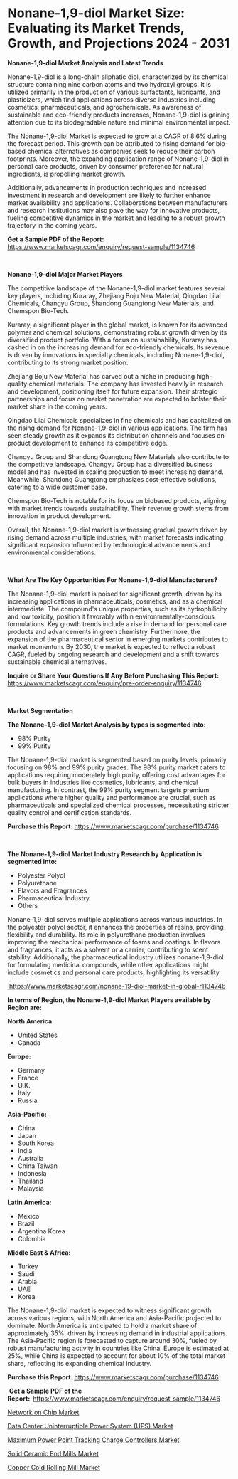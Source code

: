 <p><h1>Nonane-1,9-diol Market Size: Evaluating its Market Trends, Growth, and Projections 2024 - 2031</h1></p><p><strong>Nonane-1,9-diol Market Analysis and Latest Trends</strong></p>
<p><p>Nonane-1,9-diol is a long-chain aliphatic diol, characterized by its chemical structure containing nine carbon atoms and two hydroxyl groups. It is utilized primarily in the production of various surfactants, lubricants, and plasticizers, which find applications across diverse industries including cosmetics, pharmaceuticals, and agrochemicals. As awareness of sustainable and eco-friendly products increases, Nonane-1,9-diol is gaining attention due to its biodegradable nature and minimal environmental impact.</p><p>The Nonane-1,9-diol Market is expected to grow at a CAGR of 8.6% during the forecast period. This growth can be attributed to rising demand for bio-based chemical alternatives as companies seek to reduce their carbon footprints. Moreover, the expanding application range of Nonane-1,9-diol in personal care products, driven by consumer preference for natural ingredients, is propelling market growth. </p><p>Additionally, advancements in production techniques and increased investment in research and development are likely to further enhance market availability and applications. Collaborations between manufacturers and research institutions may also pave the way for innovative products, fueling competitive dynamics in the market and leading to a robust growth trajectory in the coming years.</p></p>
<p><strong>Get a Sample PDF of the Report:&nbsp;</strong> <a href="https://www.marketscagr.com/enquiry/request-sample/1134746?utm_campaign=1268&utm_medium=2&utm_source=Github&utm_content=ia&utm_term=08102024&utm_id=nonane-19-diol">https://www.marketscagr.com/enquiry/request-sample/1134746</a></p>
<p>&nbsp;</p>
<p><strong>Nonane-1,9-diol Major Market Players</strong></p>
<p><p>The competitive landscape of the Nonane-1,9-diol market features several key players, including Kuraray, Zhejiang Boju New Material, Qingdao Lilai Chemicals, Changyu Group, Shandong Guangtong New Materials, and Chemspon Bio-Tech. </p><p>Kuraray, a significant player in the global market, is known for its advanced polymer and chemical solutions, demonstrating robust growth driven by its diversified product portfolio. With a focus on sustainability, Kuraray has cashed in on the increasing demand for eco-friendly chemicals. Its revenue is driven by innovations in specialty chemicals, including Nonane-1,9-diol, contributing to its strong market position.</p><p>Zhejiang Boju New Material has carved out a niche in producing high-quality chemical materials. The company has invested heavily in research and development, positioning itself for future expansion. Their strategic partnerships and focus on market penetration are expected to bolster their market share in the coming years.</p><p>Qingdao Lilai Chemicals specializes in fine chemicals and has capitalized on the rising demand for Nonane-1,9-diol in various applications. The firm has seen steady growth as it expands its distribution channels and focuses on product development to enhance its competitive edge.</p><p>Changyu Group and Shandong Guangtong New Materials also contribute to the competitive landscape. Changyu Group has a diversified business model and has invested in scaling production to meet increasing demand. Meanwhile, Shandong Guangtong emphasizes cost-effective solutions, catering to a wide customer base.</p><p>Chemspon Bio-Tech is notable for its focus on biobased products, aligning with market trends towards sustainability. Their revenue growth stems from innovation in product development.</p><p>Overall, the Nonane-1,9-diol market is witnessing gradual growth driven by rising demand across multiple industries, with market forecasts indicating significant expansion influenced by technological advancements and environmental considerations.</p></p>
<p>&nbsp;</p>
<p><strong>What Are The Key Opportunities For Nonane-1,9-diol Manufacturers?</strong></p>
<p><p>The Nonane-1,9-diol market is poised for significant growth, driven by its increasing applications in pharmaceuticals, cosmetics, and as a chemical intermediate. The compound's unique properties, such as its hydrophilicity and low toxicity, position it favorably within environmentally-conscious formulations. Key growth trends include a rise in demand for personal care products and advancements in green chemistry. Furthermore, the expansion of the pharmaceutical sector in emerging markets contributes to market momentum. By 2030, the market is expected to reflect a robust CAGR, fueled by ongoing research and development and a shift towards sustainable chemical alternatives.</p></p>
<p><strong>Inquire or Share Your Questions If Any Before Purchasing This Report:</strong> <a href="https://www.marketscagr.com/enquiry/pre-order-enquiry/1134746?utm_campaign=1268&utm_medium=2&utm_source=Github&utm_content=ia&utm_term=08102024&utm_id=nonane-19-diol">https://www.marketscagr.com/enquiry/pre-order-enquiry/1134746</a></p>
<p>&nbsp;</p>
<p><strong>Market Segmentation</strong></p>
<p><strong>The Nonane-1,9-diol Market Analysis by types is segmented into:</strong></p>
<p><ul><li>98% Purity</li><li>99% Purity</li></ul></p>
<p><p>The Nonane-1,9-diol market is segmented based on purity levels, primarily focusing on 98% and 99% purity grades. The 98% purity market caters to applications requiring moderately high purity, offering cost advantages for bulk buyers in industries like cosmetics, lubricants, and chemical manufacturing. In contrast, the 99% purity segment targets premium applications where higher quality and performance are crucial, such as pharmaceuticals and specialized chemical processes, necessitating stricter quality control and certification standards.</p></p>
<p><strong>Purchase this Report:&nbsp;</strong><a href="https://www.marketscagr.com/purchase/1134746?utm_campaign=1268&utm_medium=2&utm_source=Github&utm_content=ia&utm_term=08102024&utm_id=nonane-19-diol">https://www.marketscagr.com/purchase/1134746</a></p>
<p>&nbsp;</p>
<p><strong>The Nonane-1,9-diol Market Industry Research by Application is segmented into:</strong></p>
<p><ul><li>Polyester Polyol</li><li>Polyurethane</li><li>Flavors and Fragrances</li><li>Pharmaceutical Industry</li><li>Others</li></ul></p>
<p><p>Nonane-1,9-diol serves multiple applications across various industries. In the polyester polyol sector, it enhances the properties of resins, providing flexibility and durability. Its role in polyurethane production involves improving the mechanical performance of foams and coatings. In flavors and fragrances, it acts as a solvent or a carrier, contributing to scent stability. Additionally, the pharmaceutical industry utilizes nonane-1,9-diol for formulating medicinal compounds, while other applications might include cosmetics and personal care products, highlighting its versatility.</p></p>
<p><a href="https://www.marketscagr.com/nonane-19-diol-market-in-global-r1134746?utm_campaign=1268&utm_medium=2&utm_source=Github&utm_content=ia&utm_term=08102024&utm_id=nonane-19-diol">&nbsp;https://www.marketscagr.com/nonane-19-diol-market-in-global-r1134746</a></p>
<p><strong>In terms of Region, the Nonane-1,9-diol Market Players available by Region are:</strong></p>
<p>
    <p> <strong> North America: </strong>
        <ul>
            <li>United States</li>
            <li>Canada</li>
        </ul>
        </p> 
    <p> <strong> Europe: </strong>
        <ul>
            <li>Germany</li>
            <li>France</li>
            <li>U.K.</li>
            <li>Italy</li>
            <li>Russia</li>
        </ul>
        </p> 
    <p> <strong> Asia-Pacific: </strong>
        <ul>
            <li>China</li>
            <li>Japan</li>
            <li>South Korea</li>
            <li>India</li>
            <li>Australia</li>
            <li>China Taiwan</li>
            <li>Indonesia</li>
            <li>Thailand</li>
            <li>Malaysia</li>
        </ul>
        </p> 
    <p> <strong> Latin America: </strong>
        <ul>
            <li>Mexico</li>
            <li>Brazil</li>
            <li>Argentina Korea</li>
            <li>Colombia</li>
        </ul>
        </p> 
    <p> <strong> Middle East & Africa: </strong>
        <ul>
            <li>Turkey</li>
            <li>Saudi</li>
            <li>Arabia</li>
            <li>UAE</li>
            <li>Korea</li>
        </ul>
    </p>
    </p>
<p><p>The Nonane-1,9-diol market is expected to witness significant growth across various regions, with North America and Asia-Pacific projected to dominate. North America is anticipated to hold a market share of approximately 35%, driven by increasing demand in industrial applications. The Asia-Pacific region is forecasted to capture around 30%, fueled by robust manufacturing activity in countries like China. Europe is estimated at 25%, while China is expected to account for about 10% of the total market share, reflecting its expanding chemical industry.</p></p>
<p><strong>Purchase this Report: </strong><a href="https://www.marketscagr.com/purchase/1134746?utm_campaign=1268&utm_medium=2&utm_source=Github&utm_content=ia&utm_term=08102024&utm_id=nonane-19-diol">https://www.marketscagr.com/purchase/1134746</a></p>
<p>&nbsp;<strong>Get a Sample PDF of the Report:&nbsp;&nbsp;</strong><a href="https://www.marketscagr.com/enquiry/request-sample/1134746?utm_campaign=1268&utm_medium=2&utm_source=Github&utm_content=ia&utm_term=08102024&utm_id=nonane-19-diol">https://www.marketscagr.com/enquiry/request-sample/1134746</a></p>
<p><strong></strong></p>
<p><p><a href="https://www.linkedin.com/pulse/network-chip-landscape-product-spectrum-market-trajectories-2024-2031-vfmie?utm_campaign=1268&utm_medium=2&utm_source=Github&utm_content=ia&utm_term=08102024&utm_id=nonane-19-diol">Network on Chip Market</a></p><p><a href="https://issuu.com/reportprime-2/docs/data-center-uninterruptible-power-s_e8e7911bc17758?utm_campaign=1268&utm_medium=2&utm_source=Github&utm_content=ia&utm_term=08102024&utm_id=nonane-19-diol">Data Center Uninterruptible Power System (UPS) Market</a></p><p><a href="https://issuu.com/reportprime-2/docs/maximum-power-point-tracking-charge_8f62b54e529348?utm_campaign=1268&utm_medium=2&utm_source=Github&utm_content=ia&utm_term=08102024&utm_id=nonane-19-diol">Maximum Power Point Tracking Charge Controllers Market</a></p><p><a href="https://www.linkedin.com/pulse/solid-ceramic-end-mills-market-innovations-trends-comprehensive-qsvcc?utm_campaign=1268&utm_medium=2&utm_source=Github&utm_content=ia&utm_term=08102024&utm_id=nonane-19-diol">Solid Ceramic End Mills Market</a></p><p><a href="https://www.linkedin.com/pulse/global-copper-cold-rolling-mill-market-trends-forecasts-qiavc?utm_campaign=1268&utm_medium=2&utm_source=Github&utm_content=ia&utm_term=08102024&utm_id=nonane-19-diol">Copper Cold Rolling Mill Market</a></p></p>